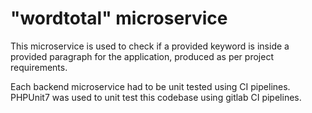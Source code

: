 # "wordtotal" microservice
This microservice is used to check if a provided keyword is inside a provided paragraph for the application, produced as per project requirements.

Each backend microservice had to be unit tested using CI pipelines.
PHPUnit7 was used to unit test this codebase using gitlab CI pipelines.
